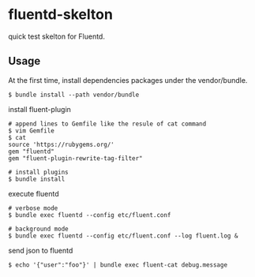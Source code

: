 # fluentd-skelton

quick test skelton for Fluentd.

## Usage

At the first time, install dependencies packages under the vendor/bundle.

```
$ bundle install --path vendor/bundle
```

install fluent-plugin

```
# append lines to Gemfile like the resule of cat command
$ vim Gemfile
$ cat
source 'https://rubygems.org/'
gem "fluentd"
gem "fluent-plugin-rewrite-tag-filter"

# install plugins
$ bundle install
```

execute fluentd

```
# verbose mode
$ bundle exec fluentd --config etc/fluent.conf

# background mode
$ bundle exec fluentd --config etc/fluent.conf --log fluent.log &
```

send json to fluentd

```
$ echo '{"user":"foo"}' | bundle exec fluent-cat debug.message
```

